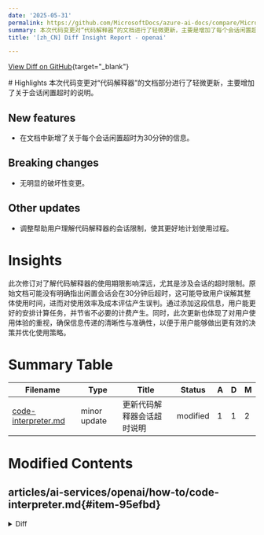 ```yaml
---
date: '2025-05-31'
permalink: https://github.com/MicrosoftDocs/azure-ai-docs/compare/MicrosoftDocs:768223a...MicrosoftDocs:ca0291a
summary: 本次代码变更对“代码解释器”的文档进行了轻微更新，主要是增加了每个会话闲置超时为30分钟的说明。没有明显的破坏性变更。此次修订有助于用户更好地理解代码解释器的使用限制，避免因闲置会话超时导致的使用效率和成本评估的误判，提升用户的使用体验。
title: '[zh_CN] Diff Insight Report - openai'

---
```


[View Diff on GitHub](https://github.com/MicrosoftDocs/azure-ai-docs/compare/MicrosoftDocs:768223a...MicrosoftDocs:ca0291a){target="_blank"}

<format>
# Highlights
本次代码变更对“代码解释器”的文档部分进行了轻微更新，主要增加了关于会话闲置超时的说明。

## New features
- 在文档中新增了关于每个会话闲置超时为30分钟的信息。

## Breaking changes
- 无明显的破坏性变更。

## Other updates
- 调整帮助用户理解代码解释器的会话限制，使其更好地计划使用过程。

# Insights
此次修订对了解代码解释器的使用期限影响深远，尤其是涉及会话的超时限制。原始文档可能没有明确指出闲置会话会在30分钟后超时，这可能导致用户误解其整体使用时间，进而对使用效率及成本评估产生误判。通过添加这段信息，用户能更好的安排计算任务，并节省不必要的计费产生。同时，此次更新也体现了对用户使用体验的重视，确保信息传递的清晰性与准确性，以便于用户能够做出更有效的决策并优化使用策略。
</format>

# Summary Table
|  Filename  | Type |    Title    | Status | A  | D  | M  |
|------------|------|-------------|--------|----|----|----|
| [code-interpreter.md](#item-95efbd) | minor update | 更新代码解释器会话超时说明 | modified | 1 | 1 | 2 | 


# Modified Contents
## articles/ai-services/openai/how-to/code-interpreter.md{#item-95efbd}

<details>
<summary>Diff</summary>
````diff
@@ -20,7 +20,7 @@ recommendations: false
 Code Interpreter allows the Assistants API to write and run Python code in a sandboxed execution environment. With Code Interpreter enabled, your Assistant can run code iteratively to solve more challenging code, math, and data analysis problems. When your Assistant writes code that fails to run, it can iterate on this code by modifying and running different code until the code execution succeeds.
 
 > [!IMPORTANT]
-> Code Interpreter has [additional charges](https://azure.microsoft.com/pricing/details/cognitive-services/openai-service/) beyond the token based fees for Azure OpenAI usage. If your Assistant calls Code Interpreter simultaneously in two different threads, two code interpreter sessions are created. Each session is active by default for one hour.
+> Code Interpreter has [additional charges](https://azure.microsoft.com/pricing/details/cognitive-services/openai-service/) beyond the token based fees for Azure OpenAI usage. If your Assistant calls Code Interpreter simultaneously in two different threads, two code interpreter sessions are created. Each session is active by default for 1 hour with an idle timeout of 30 minutes.
 
 ## Code interpreter support
 
````
</details>

### Summary

```json
{
    "modification_type": "minor update",
    "modification_title": "更新代码解释器会话超时说明"
}
```

### Explanation
此修改对文档中的代码解释器部分进行了轻微更新。主要的变化是在关于会话持续时间的描述中增加了“闲置超时为30分钟”的信息，使得用户在使用代码解释器时更清楚每个会话的活跃时长及其超时规则。这种微调对于使使用者了解服务费用及使用限制更加清晰和准确。


